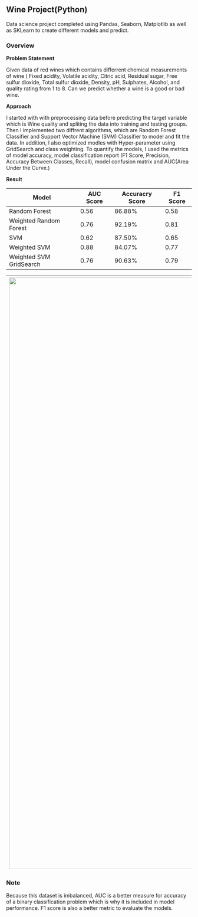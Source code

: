## Wine Project(Python)

Data science project completed using Pandas, Seaborn, Matplotlib as well as SKLearn to create different models and predict.

### Overview

**Problem Statement**

Given data of red wines which contains differrent chemical measurements of wine ( Fixed acidity, Volatile acidity, Citric acid,  Residual sugar, Free sulfur dioxide, Total sulfur dioxide, Density, pH, Sulphates, Alcohol, and  quality rating from 1 to 8. Can we predict whether a wine is a good or bad wine. 

**Approach**

I started with with preprocessing data before predicting the target variable which is Wine quality and spliting the data into training and testing groups. Then I implemented two diffrent algorithms, which are Random Forest Classifier and Support Vector Machine (SVM) Classifier to model and fit the data. In addition, I also optimized modles with Hyper-parameter using GridSearch and class weighting. To quantify the models, I used the metrics of model accuracy, model classification report (F1 Score, Precision, Accuracy Between Classes, Recall), model confusion matrix and AUC(Area Under the Curve.)

**Result**

| **Model** | **AUC Score** | **Accuracry Score** | **F1 Score** |
| ----------- | ----------- | ----------- | ----------- |
| Random Forest| 0.56 | 86.88% | 0.58 |
| Weighted Random Forest | 0.76 | 92.19% | 0.81 |
| SVM | 0.62 | 87.50% | 0.65 |
| Weighted SVM | 0.88 | 84.07% | 0.77 |
| Weighted SVM GridSearch | 0.76 | 90.63% | 0.79 |



|<img width="1604" alt="screen shot 2017-08-07 at 12 18 15 pm" src="https://github.com/WiroonB/Wine-Project-Python/blob/main/Images/RandomForest.png?raw=true"> |  <img width="1604" alt="screen shot 2017-08-07 at 12 18 15 pm" src="https://github.com/WiroonB/Wine-Project-Python/blob/main/Images/ConfusionMatrix.png?raw=true"> |
|:-------------------------:|:-------------------------:|


### Note

Because this dataset is imbalanced, AUC is a better measure for accuracy of a binary classification problem which is why it is included in model performance.
F1 score is also a better metric to evaluate the models.


